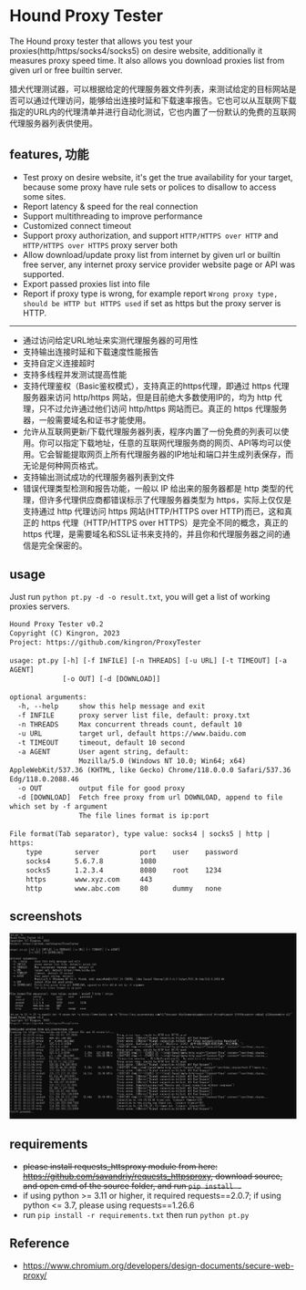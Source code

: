 # Hound Proxy Tester

The Hound proxy tester that allows you test your proxies(http/https/socks4/socks5) on desire website, additionally it measures proxy speed time. It also allows you download proxies list from given url or free builtin server.

猎犬代理测试器，可以根据给定的代理服务器文件列表，来测试给定的目标网站是否可以通过代理访问，能够给出连接时延和下载速率报告。它也可以从互联网下载指定的URL内的代理清单并进行自动化测试，它也内置了一份默认的免费的互联网代理服务器列表供使用。

## features, 功能

- Test proxy on desire website, it's get the true availability for your target, because some proxy have rule sets or polices to disallow to access some sites.
- Report latency & speed for the real connection
- Support multithreading to improve performance
- Customized connect timeout
- Support proxy authorization, and support `HTTP/HTTPS over HTTP` and `HTTP/HTTPS over HTTPS` proxy server both
- Allow download/update proxy list from internet by given url or builtin free server, any internet proxy service provider website page or API was supported.
- Export passed proxies list into file
- Report if proxy type is wrong, for example report `Wrong proxy type, should be HTTP but HTTPS used` if set as https but the proxy server is HTTP.

<hr/>

- 通过访问给定URL地址来实测代理服务器的可用性
- 支持输出连接时延和下载速度性能报告
- 支持自定义连接超时
- 支持多线程并发测试提高性能
- 支持代理鉴权（Basic鉴权模式），支持真正的https代理，即通过 https 代理服务器来访问 http/https 网站，但是目前绝大多数使用IP的，均为 http 代理，只不过允许通过他们访问 http/https 网站而已。真正的 https 代理服务器，一般需要域名和证书才能使用。
- 允许从互联网更新/下载代理服务器列表，程序内置了一份免费的列表可以使用。你可以指定下载地址，任意的互联网代理服务商的网页、API等均可以使用。它会智能提取网页上所有代理服务器的IP地址和端口并生成列表保存，而无论是何种网页格式。
- 支持输出测试成功的代理服务器列表到文件
- 错误代理类型检测和报告功能，一般以 IP 给出来的服务器都是 http 类型的代理，但许多代理供应商都错误标示了代理服务器类型为 https，实际上仅仅是支持通过 http 代理访问 https 网站(HTTP/HTTPS over HTTP)而已，这和真正的 https 代理（HTTP/HTTPS over HTTPS）是完全不同的概念，真正的 https 代理，是需要域名和SSL证书来支持的，并且你和代理服务器之间的通信是完全保密的。

## usage

Just run `python pt.py -d -o result.txt`, you will get a list of working proxies servers. 

```
Hound Proxy Tester v0.2
Copyright (C) Kingron, 2023
Project: https://github.com/kingron/ProxyTester

usage: pt.py [-h] [-f INFILE] [-n THREADS] [-u URL] [-t TIMEOUT] [-a AGENT]
             [-o OUT] [-d [DOWNLOAD]]

optional arguments:
  -h, --help     show this help message and exit
  -f INFILE      proxy server list file, default: proxy.txt
  -n THREADS     Max concurrent threads count, default 10
  -u URL         target url, default https://www.baidu.com
  -t TIMEOUT     timeout, default 10 second
  -a AGENT       User agent string, default:
                 Mozilla/5.0 (Windows NT 10.0; Win64; x64) AppleWebKit/537.36 (KHTML, like Gecko) Chrome/118.0.0.0 Safari/537.36 Edg/118.0.2088.46
  -o OUT         output file for good proxy
  -d [DOWNLOAD]  Fetch free proxy from url DOWNLOAD, append to file which set by -f argument
                 The file lines format is ip:port

File format(Tab separator), type value: socks4 | socks5 | http | https:
    type        server          port    user    password
    socks4      5.6.7.8         1080
    socks5      1.2.3.4         8080    root    1234
    https       www.xyz.com     443
    http        www.abc.com     80      dummy   none
```
## screenshots
![img.png](screen.png)

## requirements
- ~~please install requests_httsproxy module from here: https://github.com/savandriy/requests_httpsproxy, download source, and open cmd of the source folder, and run `pip install .`~~
- if using python >= 3.11 or higher, it required requests==2.0.7; if using python <= 3.7, please using requests==1.26.6
- run `pip install -r requirements.txt` then run `python pt.py`

## Reference
- https://www.chromium.org/developers/design-documents/secure-web-proxy/
